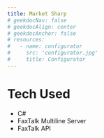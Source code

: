 ```yaml
---
title: Market Sharp
# geekdocNav: false
# geekdocAlign: center
# geekdocAnchor: false
# resources:
#   - name: configurator
#     src: 'configurator.jpg'
#     title: Configurator
---
```


# Tech Used

- C#
- FaxTalk Multiline Server
- FaxTalk API
